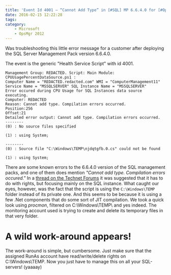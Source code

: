 ```yaml
---
title: 'Event Id 4001 – “Cannot Add Type” in [#SQL] MP 6.6.4.0 for [#OpsMgr2012]'
date: 2016-02-15 12:22:28
tags:
category:
    - Microsoft
    - OpsMgr 2012
---
```


Was troubleshooting this little error message for a customer after deploying the SQL Server Management Pack version 6.6.4.0.

The event is the generic "Health Service Script" with id 4001.

```text
Management Group: REDACTED. Script: Main Module: CPUUsagePercentDataSource.ps1 :
Computer Name = "REDACTED.redacted.com" WMI = "ComputerManagement11" Service Name = "MSSQLSERVER" SQL Instance Name = "MSSQLSERVER"
Error occured during CPU Usage for SQL Instances data source executing.
Computer: REDACTED
Reason: Cannot add type. Compilation errors occurred.
Position:256
Offset:21
Detailed error output: Cannot add type. Compilation errors occurred.
--------
(0) : No source files specified

(1) : using System;

--------
(0) : Source file "C:\Windows\TEMP\njdqtgfb.0.cs" could not be found

(1) : using System;
```

There are some known errors to the 6.6.4.0 version of the SQL management packs, and one of them does mention *"Cannot add type. Compilation errors occured."*
In a [thread on the Technet Forums](https://social.technet.microsoft.com/Forums/en-US/operationsmanagergeneral/thread/92796ead-739d-4128-9afb-1e6f770099d6/#3004a2fc-88ad-4c74-936a-8ed3c8aa70fa) it was suggested that it has to do with rights, but focusing mainly on the SQL instance. What caught our eyes, however, was the fact that the script is using the `C:\Windows\TEMP` folder instead of its private one. And this seems to be because it is using a few .Net components that do some sort of JIT compilation.
We took a quick look using *procmon*, filtered on C:\Windows\TEMP\ and yes indeed. The monitoring account used is trying to create and delete its temporary files in that very folder.

# A wild work-around appears!

The work-around is simple, but cumbersome. Just make sure that the assigned RunAs account have read/write/delete rights on C:\Windows\TEMP.
Now you just have to manage this on all your SQL-servers! (yaaaay)
